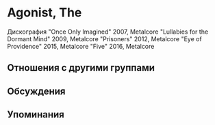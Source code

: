 # Agonist, The

Дискография
"Once Only Imagined" 2007, Metalcore
"Lullabies for the Dormant Mind" 2009, Metalcore
"Prisoners" 2012, Metalcore
"Eye of Providence" 2015, Metalcore
"Five" 2016, Metalcore

## Отношения с другими группами


## Обсуждения


## Упоминания

